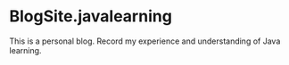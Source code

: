 # BlogSite.javalearning
This is a personal blog. Record my experience and understanding of Java learning.
